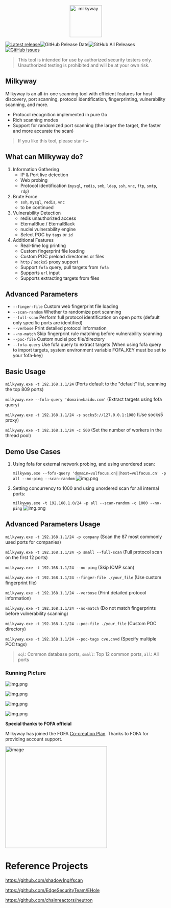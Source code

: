 <p align="center"> <img src="static/images/Milkyway-logo.svg" width="100px" alt="milkyway"> </p>

[![Latest release](https://img.shields.io/github/v/release/polite-007/Milkyway)](https://github.com/polite-007/Milkyway/releases/latest)![GitHub Release Date](https://img.shields.io/github/release-date/polite-007/Milkyway)![GitHub All Releases](https://img.shields.io/github/downloads/polite-007/Milkyway/total)[![GitHub issues](https://img.shields.io/github/issues/polite-007/Milkyway)](https://github.com/polite-007/Milkyway/issues)

> This tool is intended for use by authorized security testers only. Unauthorized testing is prohibited and will be at your own risk.

## Milkyway

Milkyway is an all-in-one scanning tool with efficient features for host discovery, port scanning, protocol identification, fingerprinting, vulnerability scanning, and more.

* Protocol recognition implemented in pure Go
* Rich scanning modes
* Support for randomized port scanning (the larger the target, the faster and more accurate the scan)

> If you like this tool, please star it~


## What can Milkyway do?

1. Information Gathering
    * IP & Port live detection
    * Web probing
    * Protocol identification (`mysql`, `redis`, `smb`, `ldap`, `ssh`, `vnc`, `ftp`, `smtp`, `rdp`)
2. Brute Force
    * `ssh`, `mysql`, `redis`, `vnc`
    * to be continued
3. Vulnerability Detection
    * redis unauthorized access
    * EternalBlue / EternalBlack
    * nuclei vulnerability engine
    * Select POC by `tags` or `id`
4. Additional Features
    * Real-time log printing
    * Custom fingerprint file loading
    * Custom POC preload directories or files
    * `http` / `socks5` proxy support
    * Support `fofa` query, pull targets from `fofa` 
    * Supports `url` input
    * Supports extracting targets from files

## Advanced Parameters
* `--finger-file` Custom web fingerprint file loading
* `--scan-random` Whether to randomize port scanning
* `--full-scan` Perform full protocol identification on open ports (default only specific ports are identified)
* `--verbose` Print detailed protocol information
* `--no-match` Skip fingerprint rule matching before vulnerability scanning
* `--poc-file` Custom nuclei poc file/directory
* `--fofa-query` Use fofa query to extract targets (When using fofa query to import targets, system environment variable FOFA_KEY must be set to your fofa-key)

## Basic Usage

`milkyway.exe -t 192.168.1.1/24` (Ports default to the "default" list, scanning the top 809 ports)

`milkyway.exe --fofa-query 'domain=baidu.com'` (Extract targets using fofa query)

`milkyway.exe -t 192.168.1.1/24 -s socks5://127.0.0.1:1080` (Use socks5 proxy)

`milkyway.exe -t 192.168.1.1/24 -c 500` (Set the number of workers in the thread pool)

## Demo Use Cases

1. Using fofa for external network probing, and using unordered scan:

    `milkyway.exe --fofa-query 'domain=vulfocus.cn||host=vulfocus.cn' -p all --no-ping --scan-random`
    ![img.png](./static/images/running_picture6.png) 
2. Setting concurrency to 1000 and using unordered scan for all internal ports:
    
    `milkyway.exe -t 192.168.1.0/24 -p all --scan-random -c 1000 --no-ping`
    ![img.png](./static/images/running_picture7.png)

## Advanced Parameters Usage

`milkyway.exe -t 192.168.1.1/24 -p company` (Scan the 87 most commonly used ports for companies)

`milkyway.exe -t 192.168.1.1/24 -p small --full-scan` (Full protocol scan on the first 12 ports)

`milkyway.exe -t 192.168.1.1/24 --no-ping` (Skip ICMP scan)

`milkyway.exe -t 192.168.1.1/24 --finger-file ./your_file` (Use custom fingerprint file)

`milkyway.exe -t 192.168.1.1/24 --verbose` (Print detailed protocol information)

`milkyway.exe -t 192.168.1.1/24 --no-match` (Do not match fingerprints before vulnerability scanning)

`milkyway.exe -t 192.168.1.1/24 --poc-file ./your_file` (Custom POC directory)

`milkyway.exe -t 192.168.1.1/24 --poc-tags cve,cnvd` (Specify multiple POC tags)

> `sql`: Common database ports, `small`: Top 12 common ports, `all`: All ports

### Running Picture

![img.png](./static/images/running_picture1.png)

![img.png](./static/images/running_picture2.png)

![img.png](./static/images/running_picture5.png)

![img.png](./static/images/running_picture4.png)

**Special thanks to FOFA official**

Milkyway has joined the FOFA [Co-creation Plan]((https://fofa.info/development)). Thanks to FOFA for providing account support.

<img width="318" alt="image" src="https://user-images.githubusercontent.com/67818638/210543196-b76f6808-b5dd-4933-9451-0c3217dca8f5.png">

# Reference Projects
https://github.com/shadow1ng/fscan

https://github.com/EdgeSecurityTeam/EHole

https://github.com/chainreactors/neutron
